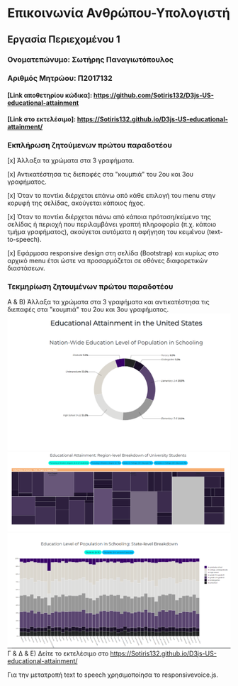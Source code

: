 # Επικοινωνία Ανθρώπου-Υπολογιστή
## Εργασία Περιεχομένου 1
### Ονοματεπώνυμο: Σωτήρης Παναγιωτόπουλος
### Αριθμός Μητρώου: Π2017132

#### [Link αποθετηρίου κώδικα]: https://github.com/Sotiris132/D3js-US-educational-attainment
#### [Link στο εκτελέσιμο]: https://Sotiris132.github.io/D3js-US-educational-attainment/

### Εκπλήρωση ζητούμενων πρώτου παραδοτέου

[x] Άλλαξα τα χρώματα στα 3 γραφήματα.

[x] Αντικατέστησα τις διεπαφές στα "κουμπιά" του 2ου και 3ου γραφήματος.

[x] Όταν το ποντίκι διέρχεται επάνω από κάθε επιλογή του menu στην κορυφή της σελίδας, ακούγεται κάποιος ήχος.

[x] Όταν το ποντίκι διέρχεται πάνω από κάποια πρόταση/κείμενο της σελίδας ή περιοχή που περιλαμβάνει γραπτή πληροφορία (π.χ. κάποιο τμήμα     γραφήματος), ακούγεται αυτόματα η αφήγηση του κειμένου (text-to-speech).

[x] Εφάρμοσα responsive design στη σελίδα (Bootstrap) και κυρίως στο αρχικό menu έτσι ώστε να προσαρμόζεται σε οθόνες διαφορετικών διαστάσεων.

### Τεκμηρίωση ζητουμένων πρώτου παραδοτέου

Α & B) Άλλαξα τα χρώματα στα 3 γραφήματα και αντικατέστησα τις διεπαφές στα "κουμπιά" του 2ου και 3ου γραφήματος.
![Screenshot](image1.PNG)
![Screenshot](image2.PNG)
![Screenshot](image3.PNG)
Γ & Δ & Ε) Δείτε το εκτελέσιμο στο https://Sotiris132.github.io/D3js-US-educational-attainment/

Για την μετατροπή text to speech χρησιμοποίησα το responsivevoice.js.

